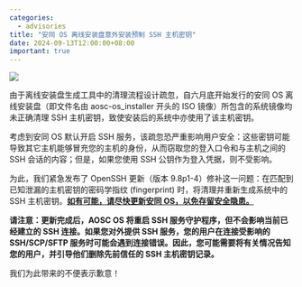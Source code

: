 ```yaml
---
categories:
  - advisories
title: "安同 OS 离线安装盘意外安装预制 SSH 主机密钥"
date: 2024-09-13T12:00:00+08:00
important: true
---
```

![](/assets/news/2024-09-13-aoscos-installer-ssh-keys.png)


由于离线安装盘生成工具中的清理流程设计疏忽，自六月底开始发行的安同 OS 离线安装盘（即文件名由 aosc-os_installer 开头的 ISO 镜像）所包含的系统镜像均未正确清理 SSH 主机密钥，致使安装后的系统中亦使用了该主机密钥。

考虑到安同 OS 默认开启 SSH 服务，该疏忽恐严重影响用户安全：这些密钥可能导致其它主机能够冒充您的主机的身份，从而窃取您的登入口令和与主机之间的 SSH 会话的内容；但是，如果您使用 SSH 公钥作为登入凭据，则不受影响。

为此，我们紧急发布了 OpenSSH 更新（版本 9.8p1-4）修补这一问题：在匹配到已知泄漏的主机密钥的密码学指纹 (fingerprint) 时，将清理并重新生成系统中的 SSH 主机密钥。<u>**如有可能，请尽快更新安同 OS，以免存留安全隐患。**</u>

**请注意：更新完成后，AOSC OS 将重启 SSH 服务守护程序，但不会影响当前已经建立的 SSH 连接。如果您对外提供 SSH 服务，您的用户在连接受影响的 SSH/SCP/SFTP 服务时可能会遇到连接错误。因此，您可能需要将有关情况告知您的用户，并引导他们删除先前信任的 SSH 主机密钥记录。**

我们为此带来的不便表示歉意！
